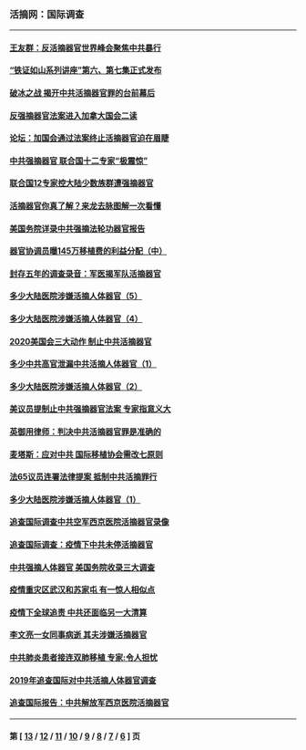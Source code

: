 ### 活摘网：国际调查
---
#### [王友群：反活摘器官世界峰会聚焦中共暴行](../../pages/nf5947/n13250738.md?02060430) 
#### [“铁证如山系列讲座”第六、第七集正式发布](../../pages/nf5947/n13106287.md?02060430) 
#### [破冰之战 揭开中共活摘器官罪的台前幕后](../../pages/nf5947/n13082457.md?02060430) 
#### [反强摘器官法案进入加拿大国会二读](../../pages/nf5947/n13033450.md?02060430) 
#### [论坛：加国会通过法案终止活摘器官迫在眉睫](../../pages/nf5947/n13029839.md?02060430) 
#### [中共强摘器官 联合国十二专家“极震惊”](../../pages/nf5947/n13024313.md?02060430) 
#### [联合国12专家控大陆少数族群遭强摘器官](../../pages/nf5947/n13023877.md?02060430) 
#### [活摘器官你真了解？来龙去脉图解一次看懂](../../pages/nf5947/n13013820.md?02060430) 
#### [美国务院详录中共强摘法轮功器官报告](../../pages/nf5947/n12944519.md?02060430) 
#### [器官协调员曝145万移植费的利益分配（中）](../../pages/nf5947/n12894547.md?02060430) 
#### [封存五年的调查录音：军医揭军队活摘器官](../../pages/nf5947/n12798692.md?02060430) 
#### [多少大陆医院涉嫌活摘人体器官（5）](../../pages/nf5947/n12768383.md?02060430) 
#### [多少大陆医院涉嫌活摘人体器官（4）](../../pages/nf5947/n12664434.md?02060430) 
#### [2020美国会三大动作 制止中共活摘器官](../../pages/nf5947/n12682004.md?02060430) 
#### [多少中共高官泄漏中共活摘人体器官（1）](../../pages/nf5947/n12671234.md?02060430) 
#### [多少大陆医院涉嫌活摘人体器官（2）](../../pages/nf5947/n12655589.md?02060430) 
#### [美议员提制止中共强摘器官法案 专家指意义大](../../pages/nf5947/n12630561.md?02060430) 
#### [英御用律师：判决中共活摘器官罪是准确的](../../pages/nf5947/n12580740.md?02060430) 
#### [麦塔斯：应对中共 国际移植协会需改七原则](../../pages/nf5947/n12514711.md?02060430) 
#### [法65议员连署法律提案 抵制中共活摘罪行](../../pages/nf5947/n12437047.md?02060430) 
#### [多少大陆医院涉嫌活摘人体器官（1）](../../pages/nf5947/n12414284.md?02060430) 
#### [追查国际调查中共空军西京医院活摘器官录像](../../pages/nf5947/n12348837.md?02060430) 
#### [追查国际调查：疫情下中共未停活摘器官](../../pages/nf5947/n12273415.md?02060430) 
#### [中共强摘人体器官 美国务院收录三大调查](../../pages/nf5947/n12181488.md?02060430) 
#### [疫情重灾区武汉和苏家屯 有一惊人相似点](../../pages/nf5947/n12150824.md?02060430) 
#### [疫情下全球追责 中共还面临另一大清算](../../pages/nf5947/n12070397.md?02060430) 
#### [李文亮一女同事病逝 其夫涉嫌活摘器官](../../pages/nf5947/n11957882.md?02060430) 
#### [中共肺炎患者接连双肺移植 专家:令人担忧](../../pages/nf5947/n11945516.md?02060430) 
#### [2019年追查国际对中共活摘人体器官调查](../../pages/nf5947/n11917733.md?02060430) 
#### [追查国际报告：中共解放军西京医院活摘器官](../../pages/nf5947/n11838359.md?02060430) 

---
#### 第 [ [13](./13.md?02060430) / [12](./12.md?02060430) / [11](./11.md?02060430) / [10](./10.md?02060430) / [9](./9.md?02060430) / [8](./8.md?02060430) / [7](./7.md?02060430) / [6](./6.md?02060430) ] 页
